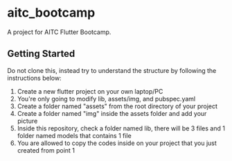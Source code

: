 # aitc_bootcamp

A project for AITC Flutter Bootcamp.

## Getting Started

Do not clone this, instead try to understand the structure by following the instructions below:

1. Create a new flutter project on your own laptop/PC
2. You're only going to modify lib, assets/img, and pubspec.yaml
3. Create a folder named "assets" from the root directory of your project
4. Create a folder named "img" inside the assets folder and add your picture
5. Inside this repository, check a folder named lib, there will be 3 files and 1 folder named models that contains 1 file
6. You are allowed to copy the codes inside on your project that you just created from point 1

